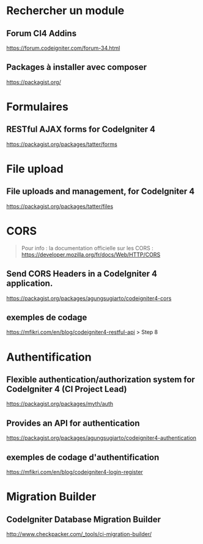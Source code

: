 # Rechercher un module
## Forum CI4 Addins
https://forum.codeigniter.com/forum-34.html

## Packages à installer avec composer
https://packagist.org/


# Formulaires
## RESTful AJAX forms for CodeIgniter 4
https://packagist.org/packages/tatter/forms

# File upload
## File uploads and management, for CodeIgniter 4
https://packagist.org/packages/tatter/files


# CORS
> Pour info : la documentation officielle sur les CORS : https://developer.mozilla.org/fr/docs/Web/HTTP/CORS
## Send CORS Headers in a CodeIgniter 4 application.
https://packagist.org/packages/agungsugiarto/codeigniter4-cors

## exemples de codage
https://mfikri.com/en/blog/codeigniter4-restful-api > Step 8


# Authentification
## Flexible authentication/authorization system for CodeIgniter 4 (CI Project Lead)
https://packagist.org/packages/myth/auth
## Provides an API for authentication
https://packagist.org/packages/agungsugiarto/codeigniter4-authentication

## exemples de codage d'authentification
https://mfikri.com/en/blog/codeigniter4-login-register


# Migration Builder
## CodeIgniter Database Migration Builder
http://www.checkpacker.com/_tools/ci-migration-builder/


